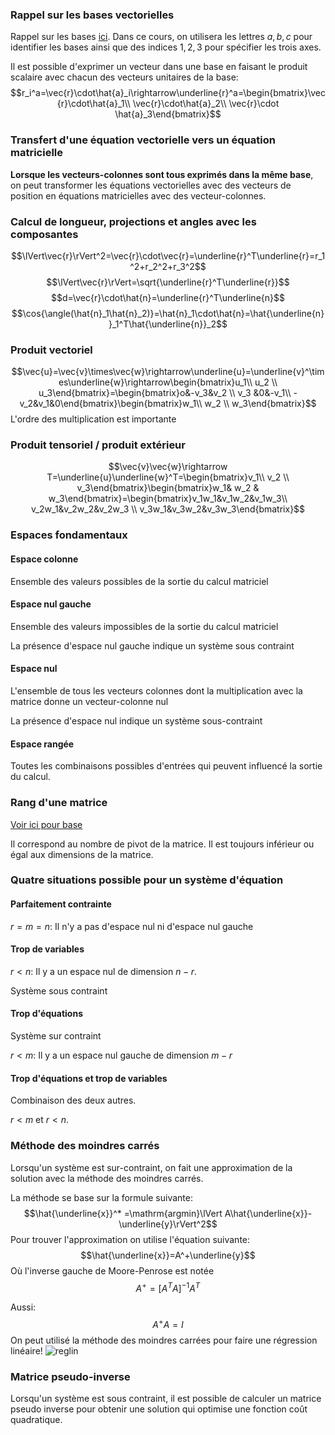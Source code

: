 ### Rappel sur les bases vectorielles
Rappel sur les bases [ici](../../../Collégial/3e%20session/Algèbre%20linéaire/Vecteurs%20du%20plan.md#Principe%20de%20base). Dans ce cours, on utilisera les lettres $a,b,c$ pour identifier les bases ainsi que des indices $1,2,3$ pour spécifier les trois axes.

Il est possible d'exprimer un vecteur dans une base en faisant le produit scalaire avec chacun des vecteurs unitaires de la base:
$$r_i^a=\vec{r}\cdot\hat{a}_i\rightarrow\underline{r}^a=\begin{bmatrix}\vec{r}\cdot\hat{a}_1\\ \vec{r}\cdot\hat{a}_2\\ \vec{r}\cdot \hat{a}_3\end{bmatrix}$$
### Transfert d'une équation vectorielle vers un équation matricielle
**Lorsque les vecteurs-colonnes sont tous exprimés dans la même base**, on peut transformer les équations vectorielles avec des vecteurs de position en équations matricielles avec des vecteur-colonnes.
### Calcul de longueur, projections et angles avec les composantes
$$\lVert\vec{r}\rVert^2=\vec{r}\cdot\vec{r}=\underline{r}^T\underline{r}=r_1^2+r_2^2+r_3^2$$
$$\lVert\vec{r}\rVert=\sqrt{\underline{r}^T\underline{r}}$$
$$d=\vec{r}\cdot\hat{n}=\underline{r}^T\underline{n}$$
$$\cos{\angle(\hat{n}_1\hat{n}_2)}=\hat{n}_1\cdot\hat{n}=\hat{\underline{n}}_1^T\hat{\underline{n}}_2$$
### Produit vectoriel
$$\vec{u}=\vec{v}\times\vec{w}\rightarrow\underline{u}=\underline{v}^\times\underline{w}\rightarrow\begin{bmatrix}u_1\\ u_2 \\ u_3\end{bmatrix}=\begin{bmatrix}o&-v_3&v_2 \\ v_3 &0&-v_1\\ -v_2&v_1&0\end{bmatrix}\begin{bmatrix}w_1\\ w_2 \\ w_3\end{bmatrix}$$
L'ordre des multiplication est importante
### Produit tensoriel / produit extérieur
$$\vec{v}\vec{w}\rightarrow T=\underline{u}\underline{w}^T=\begin{bmatrix}v_1\\ v_2 \\ v_3\end{bmatrix}\begin{bmatrix}w_1& w_2 & w_3\end{bmatrix}=\begin{bmatrix}v_1w_1&v_1w_2&v_1w_3\\ v_2w_1&v_2w_2&v_2w_3 \\ v_3w_1&v_3w_2&v_3w_3\end{bmatrix}$$
### Espaces fondamentaux
#### Espace colonne
Ensemble des valeurs possibles de la sortie du calcul matriciel
#### Espace nul gauche
Ensemble des valeurs impossibles de la sortie du calcul matriciel

La présence d'espace nul gauche indique un système sous contraint
#### Espace nul
L'ensemble de tous les vecteurs colonnes dont la multiplication avec la matrice donne un vecteur-colonne nul

La présence d'espace nul indique un système sous-contraint
#### Espace rangée
Toutes les combinaisons possibles d'entrées qui peuvent influencé la sortie du calcul.
### Rang d'une matrice
[Voir ici pour base](../../../Collégial/3e%20session/Algèbre%20linéaire/Résolution%20de%20systèmes%20d'équations%20linéaires.md#Caractérisation%20d'un%20système)

Il correspond au nombre de pivot de la matrice. Il est toujours inférieur ou égal aux dimensions de la matrice.
### Quatre situations possible pour un système d'équation
#### Parfaitement contrainte
$r=m=n$: Il n'y a pas d'espace nul ni d'espace nul gauche
#### Trop de variables
$r\lt n$: Il y a un espace nul de dimension $n-r$.

Système sous contraint
#### Trop d'équations
Système sur contraint

$r\lt m$: Il y a un espace nul gauche de dimension $m-r$
#### Trop d'équations et trop de variables
Combinaison des deux autres.

$r\lt m$ et $r\lt n$.
### Méthode des moindres carrés
Lorsqu'un système est sur-contraint, on fait une approximation de la solution avec la méthode des moindres carrés.

La méthode se base sur la formule suivante:
$$\hat{\underline{x}}^* =\mathrm{argmin}\lVert A\hat{\underline{x}}-\underline{y}\rVert^2$$
Pour trouver l'approximation on utilise l'équation suivante:
$$\hat{\underline{x}}=A^+\underline{y}$$
Où l'inverse gauche de Moore-Penrose est notée
$$A^+=\left[A^TA\right]^{-1}A^T$$

Aussi:
$$A^+A=I$$
On peut utilisé la méthode des moindres carrées pour faire une régression linéaire!
![reglin](Images/reglin.png)
### Matrice pseudo-inverse
Lorsqu'un système est sous contraint, il est possible de calculer un matrice pseudo inverse pour obtenir une solution qui optimise une fonction coût quadratique. 